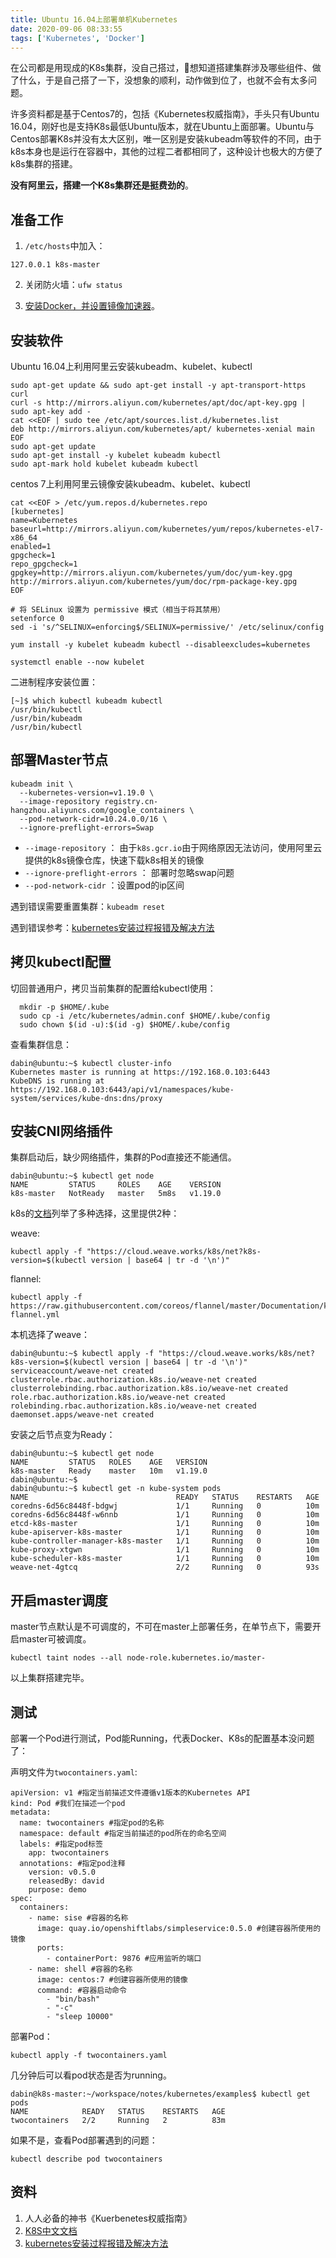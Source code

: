 ```yaml
---
title: Ubuntu 16.04上部署单机Kubernetes
date: 2020-09-06 08:33:55
tags: ['Kubernetes', 'Docker']
---
```


在公司都是用现成的K8s集群，没自己搭过，想知道搭建集群涉及哪些组件、做了什么，于是自己搭了一下，没想象的顺利，动作做到位了，也就不会有太多问题。

许多资料都是基于Centos7的，包括《Kubernetes权威指南》，手头只有Ubuntu 16.04，刚好也是支持K8s最低Ubuntu版本，就在Ubuntu上面部署。Ubuntu与Centos部署K8s并没有太大区别，唯一区别是安装kubeadm等软件的不同，由于k8s本身也是运行在容器中，其他的过程二者都相同了，这种设计也极大的方便了k8s集群的搭建。

**没有阿里云，搭建一个K8s集群还是挺费劲的**。

## 准备工作

1. `/etc/hosts`中加入：

```
127.0.0.1 k8s-master
```


2. 关闭防火墙：`ufw status`

3. [安装Docker，并设置镜像加速器](https://lessisbetter.site/2020/09/05/docker-proxy-and-registry-mirror/)。

## 安装软件

Ubuntu 16.04上利用阿里云安装kubeadm、kubelet、kubectl

```
sudo apt-get update && sudo apt-get install -y apt-transport-https curl
curl -s http://mirrors.aliyun.com/kubernetes/apt/doc/apt-key.gpg | sudo apt-key add -
cat <<EOF | sudo tee /etc/apt/sources.list.d/kubernetes.list
deb http://mirrors.aliyun.com/kubernetes/apt/ kubernetes-xenial main
EOF
sudo apt-get update
sudo apt-get install -y kubelet kubeadm kubectl
sudo apt-mark hold kubelet kubeadm kubectl
```

centos 7上利用阿里云镜像安装kubeadm、kubelet、kubectl

```
cat <<EOF > /etc/yum.repos.d/kubernetes.repo
[kubernetes]
name=Kubernetes
baseurl=http://mirrors.aliyun.com/kubernetes/yum/repos/kubernetes-el7-x86_64
enabled=1
gpgcheck=1
repo_gpgcheck=1
gpgkey=http://mirrors.aliyun.com/kubernetes/yum/doc/yum-key.gpg http://mirrors.aliyun.com/kubernetes/yum/doc/rpm-package-key.gpg
EOF

# 将 SELinux 设置为 permissive 模式（相当于将其禁用）
setenforce 0
sed -i 's/^SELINUX=enforcing$/SELINUX=permissive/' /etc/selinux/config

yum install -y kubelet kubeadm kubectl --disableexcludes=kubernetes

systemctl enable --now kubelet
```

二进制程序安装位置：

```
[~]$ which kubectl kubeadm kubectl
/usr/bin/kubectl
/usr/bin/kubeadm
/usr/bin/kubectl
```


## 部署Master节点

```
kubeadm init \
  --kubernetes-version=v1.19.0 \
  --image-repository registry.cn-hangzhou.aliyuncs.com/google_containers \
  --pod-network-cidr=10.24.0.0/16 \
  --ignore-preflight-errors=Swap
```

- `--image-repository` ： 由于`k8s.gcr.io`由于网络原因无法访问，使用阿里云提供的k8s镜像仓库，快速下载k8s相关的镜像
- `--ignore-preflight-errors` ： 部署时忽略swap问题
- `--pod-network-cidr` ：设置pod的ip区间

遇到错误需要重置集群：`kubeadm reset`

遇到错误参考：[kubernetes安装过程报错及解决方法](https://www.cnblogs.com/pu20065226/p/10641312.html)

## 拷贝kubectl配置

切回普通用户，拷贝当前集群的配置给kubectl使用：

```
  mkdir -p $HOME/.kube
  sudo cp -i /etc/kubernetes/admin.conf $HOME/.kube/config
  sudo chown $(id -u):$(id -g) $HOME/.kube/config
```

查看集群信息：

```
dabin@ubuntu:~$ kubectl cluster-info
Kubernetes master is running at https://192.168.0.103:6443
KubeDNS is running at https://192.168.0.103:6443/api/v1/namespaces/kube-system/services/kube-dns:dns/proxy
```



## 安装CNI网络插件

集群启动后，缺少网络插件，集群的Pod直接还不能通信。

```
dabin@ubuntu:~$ kubectl get node
NAME         STATUS     ROLES    AGE    VERSION
k8s-master   NotReady   master   5m8s   v1.19.0
```

k8s的[文档](https://kubernetes.io/zh/docs/concepts/cluster-administration/addons/)列举了多种选择，这里提供2种：

weave:

```
kubectl apply -f "https://cloud.weave.works/k8s/net?k8s-version=$(kubectl version | base64 | tr -d '\n')"
```

flannel:

```
kubectl apply -f https://raw.githubusercontent.com/coreos/flannel/master/Documentation/kube-flannel.yml
```

本机选择了weave：

```
dabin@ubuntu:~$ kubectl apply -f "https://cloud.weave.works/k8s/net?k8s-version=$(kubectl version | base64 | tr -d '\n')"
serviceaccount/weave-net created
clusterrole.rbac.authorization.k8s.io/weave-net created
clusterrolebinding.rbac.authorization.k8s.io/weave-net created
role.rbac.authorization.k8s.io/weave-net created
rolebinding.rbac.authorization.k8s.io/weave-net created
daemonset.apps/weave-net created
```


安装之后节点变为Ready：

```
dabin@ubuntu:~$ kubectl get node
NAME         STATUS   ROLES    AGE   VERSION
k8s-master   Ready    master   10m   v1.19.0
dabin@ubuntu:~$
dabin@ubuntu:~$ kubectl get -n kube-system pods
NAME                                 READY   STATUS    RESTARTS   AGE
coredns-6d56c8448f-bdgwj             1/1     Running   0          10m
coredns-6d56c8448f-w6nnb             1/1     Running   0          10m
etcd-k8s-master                      1/1     Running   0          10m
kube-apiserver-k8s-master            1/1     Running   0          10m
kube-controller-manager-k8s-master   1/1     Running   0          10m
kube-proxy-xtgwn                     1/1     Running   0          10m
kube-scheduler-k8s-master            1/1     Running   0          10m
weave-net-4gtcq                      2/2     Running   0          93s
```

## 开启master调度

master节点默认是不可调度的，不可在master上部署任务，在单节点下，需要开启master可被调度。

```
kubectl taint nodes --all node-role.kubernetes.io/master-
```

以上集群搭建完毕。

## 测试

部署一个Pod进行测试，Pod能Running，代表Docker、K8s的配置基本没问题了：

声明文件为`twocontainers.yaml`:

```
apiVersion: v1 #指定当前描述文件遵循v1版本的Kubernetes API
kind: Pod #我们在描述一个pod
metadata:
  name: twocontainers #指定pod的名称
  namespace: default #指定当前描述的pod所在的命名空间
  labels: #指定pod标签
    app: twocontainers
  annotations: #指定pod注释
    version: v0.5.0
    releasedBy: david
    purpose: demo
spec:
  containers:
    - name: sise #容器的名称
      image: quay.io/openshiftlabs/simpleservice:0.5.0 #创建容器所使用的镜像
      ports:
        - containerPort: 9876 #应用监听的端口
    - name: shell #容器的名称
      image: centos:7 #创建容器所使用的镜像
      command: #容器启动命令
        - "bin/bash"
        - "-c"
        - "sleep 10000"
```

部署Pod：

```
kubectl apply -f twocontainers.yaml
```

几分钟后可以看pod状态是否为running。

```
dabin@k8s-master:~/workspace/notes/kubernetes/examples$ kubectl get pods
NAME            READY   STATUS    RESTARTS   AGE
twocontainers   2/2     Running   2          83m
```

如果不是，查看Pod部署遇到的问题：

```
kubectl describe pod twocontainers
```

## 资料

1. 人人必备的神书《Kuerbenetes权威指南》
2. [K8S中文文档](https://kubernetes.io/zh/docs/setup/independent/create-cluster-kubeadm/)
3. [kubernetes安装过程报错及解决方法](https://www.cnblogs.com/pu20065226/p/10641312.html)